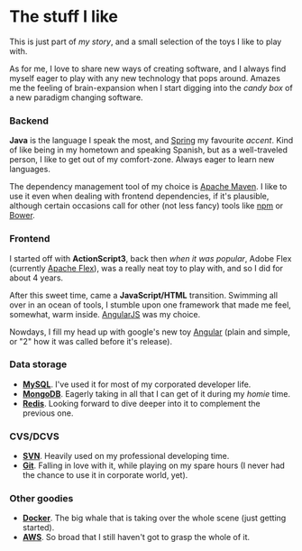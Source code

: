# The stuff I like

This is just part of _my story_, and a small selection of the toys I like to play with.

As for me, I love to share new ways of creating software, and I always find myself eager to play with any new technology that pops around. Amazes me the feeling of brain-expansion when I start digging into the _candy box_ of a new paradigm changing software.

### Backend

**Java** is the language I speak the most, and [Spring](https://spring.io/projects) my favourite _accent_. Kind of like being in my hometown and speaking Spanish, but as a well-traveled person, I like to get out of my comfort-zone. Always eager to learn new languages.

The dependency management tool of my choice is [Apache Maven](https://maven.apache.org/). I like to use it even when dealing with frontend dependencies, if it's plausible, although certain occasions call for other (not less fancy) tools like [npm](https://www.npmjs.com/) or [Bower](https://bower.io/).

### Frontend

I started off with **ActionScript3**, back then _when it was popular_, Adobe Flex (currently [Apache Flex](http://flex.apache.org/)), was a really neat toy to play with, and so I did for about 4 years.

After this sweet time, came a **JavaScript/HTML** transition. Swimming all over in an ocean of tools, I stumble upon one framework that made me feel, somewhat, warm inside. [AngularJS](https://angularjs.org/) was my choice.

Nowdays, I fill my head up with google's new toy [Angular](https://angular.io/) (plain and simple, or "2" how it was called before it's release).

### Data storage

- **[MySQL](https://www.mysql.com/)**. I've used it for most of my corporated developer life.
- **[MongoDB](https://www.mongodb.com/)**. Eagerly taking in all that I can get of it during my _homie_ time.
- **[Redis](https://redis.io/)**. Looking forward to dive deeper into it to complement the previous one.

### CVS/DCVS

- **[SVN](https://subversion.apache.org/)**. Heavily used on my professional developing time.
- **[Git](https://git-scm.com/)**. Falling in love with it, while playing on my spare hours (I never had the chance to use it in corporate world, yet).

### Other goodies

- **[Docker](https://www.docker.com/)**. The big whale that is taking over the whole scene (just getting started).
- **[AWS](https://aws.amazon.com/)**. So broad that I still haven't got to grasp the whole of it.






